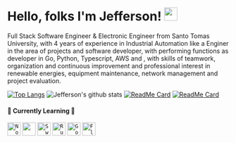 # Hello, folks  I'm Jefferson! <img src="https://raw.githubusercontent.com/MartinHeinz/MartinHeinz/master/wave.gif" width="30px">

Full Stack Software Engineer & Electronic Engineer from Santo Tomas University, with 4 years of experience in Industrial Automation like a Enginer in the area of projects and software developer, with performing functions as developer in Go, Python, Typescript, AWS and , with skills of teamwork, organization and continuous improvement and professional interest in renewable energies, equipment maintenance, network management and project evaluation.

[![Top Langs](https://github-readme-stats.vercel.app/api/top-langs/?username=jeffleon&layout=compact&show_icons=true&theme=tokyonight)](https://github.com/jeffleon/github-readme-stats)
![Jefferson's github stats](https://github-readme-stats.vercel.app/api?username=jeffleon&show_icons=true&theme=tokyonight)
[![ReadMe Card](https://github-readme-stats.vercel.app/api/pin/?username=jeffleon&repo=Oauth_&show_icons=true&theme=tokyonight)](https://github.com/jeffleon/Oauth_)
[![ReadMe Card](https://github-readme-stats.vercel.app/api/pin/?username=jeffleon&repo=grpc&show_icons=true&theme=tokyonight)](https://github.com/jeffleon/grpc)


<h4 align="left">
📖 Currently Learning 📖 
 </h4>

<code><img src="https://raw.githubusercontent.com/danielcranney/readme-generator/main/public/icons/skills/nodejs-colored.svg" width="30" height="30" alt="NodeJS" /></code>
<code><img src="imgs/csharp.png" width="30"/></code>
<code><img src="https://raw.githubusercontent.com/danielcranney/readme-generator/main/public/icons/skills/swift-colored.svg" width="30" height="30" alt="Swift" /></code>
<code><img src="https://raw.githubusercontent.com/danielcranney/readme-generator/main/public/icons/skills/ruby-colored.svg" width="30" height="30" alt="Ruby" /></code>
<code><img src="https://raw.githubusercontent.com/danielcranney/readme-generator/main/public/icons/skills/go-colored.svg" width="30" height="30" alt="Go" /></code>
<code><img src="https://raw.githubusercontent.com/danielcranney/readme-generator/main/public/icons/skills/flutter-colored.svg" width="30" height="30" alt="Flutter" /></code>
<!--<code><img src="https://raw.githubusercontent.com/danielcranney/readme-generator/main/public/icons/skills/firebase-colored.svg" width="30" height="30" alt="Firebase" /></code>-->

<!--
**jeffleon/jeffleon** is a ✨ _special_ ✨ repository because its `README.md` (this file) appears on your GitHub profile.

Here are some ideas to get you started:

- 🔭 I’m currently working on ...
- 🌱 I’m currently learning ...
- 👯 I’m looking to collaborate on ...
- 🤔 I’m looking for help with ...
- 💬 Ask me about ...
- 📫 How to reach me: ...
- 😄 Pronouns: ...
- ⚡ Fun fact: ...
-->
